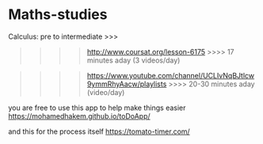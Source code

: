 # Maths-studies


Calculus:
pre to intermediate >>> 

>>>> http://www.coursat.org/lesson-6175  >>>> 17 minutes aday (3 videos/day)

>>>> https://www.youtube.com/channel/UCLIvNqBJtlcw9ymmRhyAacw/playlists >>>>  20-30 minutes aday (video/day)


you are free to use this app to help make things easier
https://mohamedhakem.github.io/toDoApp/


and this for the process itself
https://tomato-timer.com/
